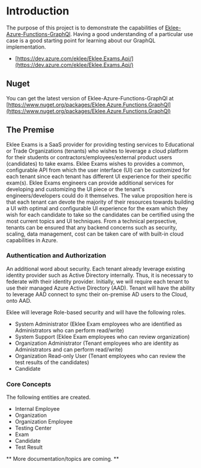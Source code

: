# Introduction

The purpose of this project is to demonstrate the capabilities of [Eklee-Azure-Functions-GraphQl](https://github.com/seekdavidlee/Eklee-Azure-Functions-GraphQl). Having a good understanding of a particular use case is a good starting point for learning about our GraphQL implementation.

* [https://dev.azure.com/eklee/Eklee.Exams.Api/](https://dev.azure.com/eklee/Eklee.Exams.Api/)

## Nuget

You can get the latest version of Eklee-Azure-Functions-GraphQl at [https://www.nuget.org/packages/Eklee.Azure.Functions.GraphQl](https://www.nuget.org/packages/Eklee.Azure.Functions.GraphQl)

## The Premise

Eklee Exams is a SaaS provider for providing testing services to Educational or Trade Organizations (tenants) who wishes to leverage a cloud platform for their students or contractors/employees/external product users (candidates) to take exams. Eklee Exams wishes to provides a common, configurable API from which the user interface (UI) can be customized for each tenant since each tenant has different UI experience for their specific exam(s). Eklee Exams engineers can provide additional services for developing and customizing the UI piece or the tenant's engineers/developers could do it themselves. The value proposition here is that each tenant can devote the majority of their resources towards building a UI with optimal and configurable UI experience for the exam which they wish for each candidate to take so the candidates can be certified using the most current topics and UI techniques. From a technical perpsective, tenants can be ensured that any backend concerns such as security, scaling, data management, cost can be taken care of with built-in cloud capabilities in Azure.

### Authentication and Authorization

An additional word about security. Each tenant already leverage existing identity provider such as Active Directory internally. Thus, it is necessary to federate with their identity provider. Initially, we will require each tenant to use their managed Azure Active Directory (AAD). Tenant will have the ability to leverage AAD connect to sync their on-premise AD users to the Cloud, onto AAD.

Eklee will leverage Role-based security and will have the following roles.

* System Administrator (Eklee Exam employees who are identified as Administrators who can perform read/write)
* System Support (Eklee Exam employees who can review organization)
* Organization Administrator (Tenant employees who are identity as Administrators and can perform read/write)
* Organization Read-only User (Tenant employees who can review the test results of the candidates)
* Candidate

### Core Concepts

The following entities are created.

* Internal Employee
* Organization
* Organization Employee
* Testing Center
* Exam
* Candidate
* Test Result

** More documentation/topics are coming. **
